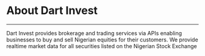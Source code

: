 # About Dart Invest
***
Dart Invest provides brokerage and trading services via APIs enabling businesses to buy and sell Nigerian equities for their customers. We provide realtime market data for all securities listed on the Nigerian Stock Exchange
